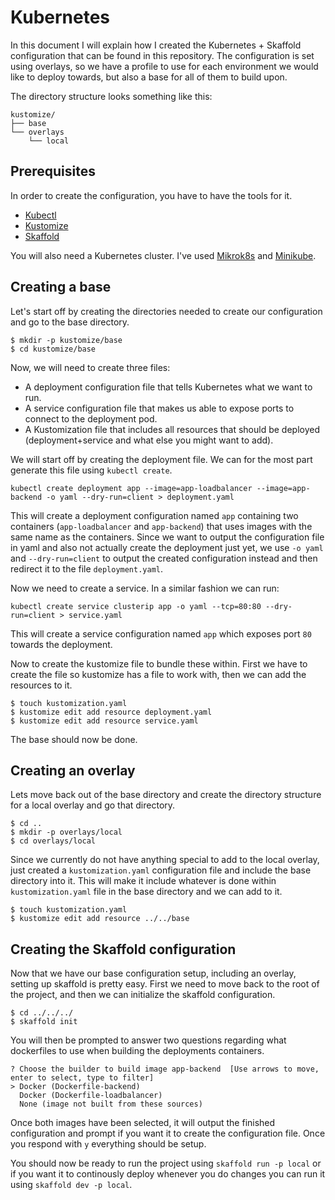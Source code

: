 # Kubernetes

In this document I will explain how I created the Kubernetes + Skaffold configuration that can be found in this repository.
The configuration is set using overlays, so we have a profile to use for each environment we would like to deploy towards, but also a base for all of them to build upon.

The directory structure looks something like this:

```
kustomize/
├── base
└── overlays
    └── local
```

## Prerequisites

In order to create the configuration, you have to have the tools for it.

* [Kubectl](https://kubernetes.io/docs/tasks/tools/install-kubectl/)
* [Kustomize](https://kubectl.docs.kubernetes.io/installation/kustomize/)
* [Skaffold](https://skaffold.dev/docs/install/)

You will also need a Kubernetes cluster. I've used [Mikrok8s](https://microk8s.io/) and [Minikube](https://minikube.sigs.k8s.io/docs/start/).

## Creating a base

Let's start off by creating the directories needed to create our configuration and go to the base directory.

```
$ mkdir -p kustomize/base
$ cd kustomize/base
```

Now, we will need to create three files:
* A deployment configuration file that tells Kubernetes what we want to run.
* A service configuration file that makes us able to expose ports to connect to the deployment pod.
* A Kustomization file that includes all resources that should be deployed (deployment+service and what else you might want to add).

We will start off by creating the deployment file. We can for the most part generate this file using `kubectl create`.

```
kubectl create deployment app --image=app-loadbalancer --image=app-backend -o yaml --dry-run=client > deployment.yaml
```

This will create a deployment configuration named `app` containing two containers (`app-loadbalancer` and `app-backend`) that uses images with the same name as the containers. Since we want to output the configuration file in yaml and also not actually create the deployment just yet, we use `-o yaml` and `--dry-run=client` to output the created configuration instead and then redirect it to the file `deployment.yaml`.

Now we need to create a service. In a similar fashion we can run:

```
kubectl create service clusterip app -o yaml --tcp=80:80 --dry-run=client > service.yaml
```

This will create a service configuration named `app` which exposes port `80` towards the deployment.

Now to create the kustomize file to bundle these within. First we have to create the file so kustomize has a file to work with, then we can add the resources to it.

```
$ touch kustomization.yaml
$ kustomize edit add resource deployment.yaml
$ kustomize edit add resource service.yaml
```

The base should now be done.

## Creating an overlay

Lets move back out of the base directory and create the directory structure for a local overlay and go that directory.

```
$ cd ..
$ mkdir -p overlays/local
$ cd overlays/local
```

Since we currently do not have anything special to add to the local overlay, just created a `kustomization.yaml` configuration file and include the base directory into it. This will make it include whatever is done within `kustomization.yaml` file in the base directory and we can add to it.

```
$ touch kustomization.yaml
$ kustomize edit add resource ../../base
```

## Creating the Skaffold configuration

Now that we have our base configuration setup, including an overlay, setting up skaffold is pretty easy. First we need to move back to the root of the project, and then we can initialize the skaffold configuration.

```
$ cd ../../../
$ skaffold init
```

You will then be prompted to answer two questions regarding what dockerfiles to use when building the deployments containers.
```
? Choose the builder to build image app-backend  [Use arrows to move, enter to select, type to filter]
> Docker (Dockerfile-backend)
  Docker (Dockerfile-loadbalancer)
  None (image not built from these sources)
```
Once both images have been selected, it will output the finished configuration and prompt if you want it to create the configuration file. Once you respond with `y` everything should be setup.

You should now be ready to run the project using `skaffold run -p local` or if you want it to continously deploy whenever you do changes you can run it using `skaffold dev -p local`.